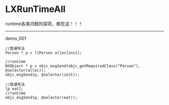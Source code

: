 # LXRunTimeAll
runtime各类问题的探究，都在这！！！

-------------------------

demo_001
```
//普通写法
Person * p = [[Person alloc]init];

//runtime
NSObject * p = objc_msgSend(objc_getRequiredClass("Person"), @selector(alloc));
objc_msgSend(p, @selector(init));
```
```
//普通写法
[p eat];
//runtime
objc_msgSend(p, @selector(eat));
```




